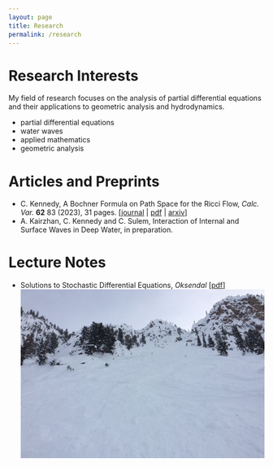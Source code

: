 ```yaml
---
layout: page
title: Research
permalink: /research
---
```


Research Interests
======

My field of research focuses on the analysis of partial differential equations and their applications to geometric analysis and hydrodynamics.

  - partial differential equations
  - water waves
  - applied mathematics
  - geometric analysis

Articles and Preprints
======
  - C. Kennedy, A Bochner Formula on Path Space for the Ricci Flow, _Calc. Var._ **62** 83 (2023), 31 pages. \[[journal](https://doi.org/10.1007/s00526-022-02420-3) \| [pdf](/assets/1909.04193.pdf) \| [arxiv](https://arxiv.org/abs/1909.04193)\]
  - A. Kairzhan, C. Kennedy and C. Sulem, Interaction of Internal and Surface Waves in Deep Water, in preparation.

Lecture Notes
======
  - Solutions to Stochastic Differential Equations, _Oksendal_ \[[pdf](/assets/Solutions_to_Oksendal.pdf)]
![](assets/img/KHMR_Terminator.jpg)
